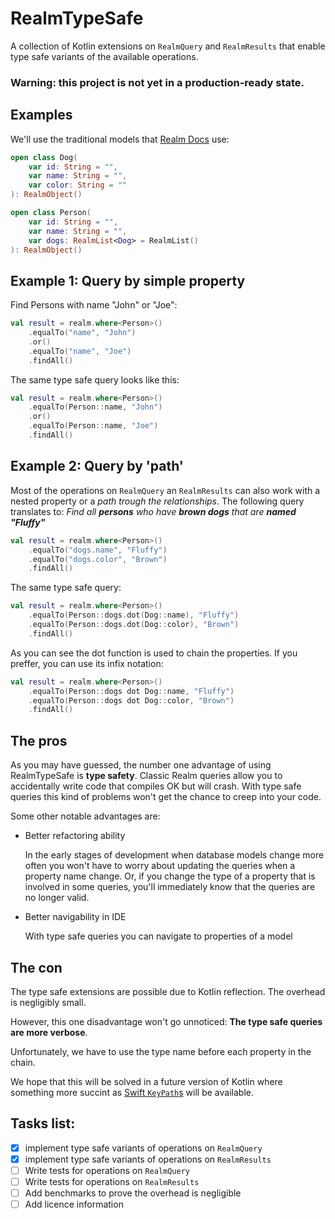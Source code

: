 # RealmTypeSafe
A collection of Kotlin extensions on `RealmQuery` and `RealmResults` that enable type safe variants of the available operations.

### Warning: this project is not yet in a production-ready state.

## Examples

We'll use the traditional models that [Realm Docs](https://realm.io/docs/kotlin/latest/#queries) use:

```kotlin
open class Dog(
    var id: String = "",
    var name: String = "",
    var color: String = ""
): RealmObject()

open class Person(
    var id: String = "",
    var name: String = "",
    var dogs: RealmList<Dog> = RealmList()
): RealmObject()
```

## Example 1: Query by simple property

Find Persons with name "John" or "Joe":

```kotlin
val result = realm.where<Person>()
    .equalTo("name", "John")
    .or()
    .equalTo("name", "Joe")
    .findAll()
```

The same type safe query looks like this:
```kotlin
val result = realm.where<Person>()
    .equalTo(Person::name, "John")
    .or()
    .equalTo(Person::name, "Joe")
    .findAll()
```

## Example 2: Query by 'path'

Most of the operations on `RealmQuery` an `RealmResults` can also work with a nested property or a _path trough the relationships_.
The following query translates to: _Find all **persons** who have **brown dogs** that are **named "Fluffy"**_
```kotlin
val result = realm.where<Person>()
    .equalTo("dogs.name", "Fluffy")
    .equalTo("dogs.color", "Brown")
    .findAll()
```

The same type safe query:
```kotlin
val result = realm.where<Person>()
    .equalTo(Person::dogs.dot(Dog::name), "Fluffy")
    .equalTo(Person::dogs.dot(Dog::color), "Brown")
    .findAll()
```

As you can see the dot function is used to chain the properties.
If you preffer, you can use its infix notation:
```kotlin
val result = realm.where<Person>()
    .equalTo(Person::dogs dot Dog::name, "Fluffy")
    .equalTo(Person::dogs dot Dog::color, "Brown")
    .findAll()
```

## The pros
As you may have guessed, the number one advantage of using RealmTypeSafe is **type safety**.
Classic Realm queries allow you to accidentally write code that compiles OK but will crash.
With type safe queries this kind of problems won't get the chance to creep into your code.

Some other notable advantages are:
- Better refactoring ability

  In the early stages of development when database models change more often you won't have to worry about updating the queries when a property name change. Or, if you change the type of a property that is involved in some queries, you'll immediately know that the queries are no longer valid.
- Better navigability in IDE

  With type safe queries you can navigate to properties of a model

## The con
The type safe extensions are possible due to Kotlin reflection. The overhead is negligibly small.

However, this one disadvantage won't go unnoticed: **The type safe queries are more verbose**.

Unfortunately, we have to use the type name before each property in the chain.

We hope that this will be solved in a future version of Kotlin where something more succint as [Swift `KeyPath`s](https://developer.apple.com/documentation/swift/keypath) will be available.

## Tasks list:
- [x] implement type safe variants of operations on `RealmQuery`
- [x] implement type safe variants of operations on `RealmResults`
- [ ] Write tests for operations on `RealmQuery`
- [ ] Write tests for operations on `RealmResults`
- [ ] Add benchmarks to prove the overhead is negligible
- [ ] Add licence information
